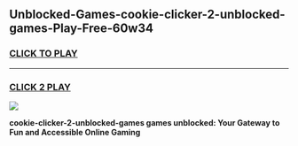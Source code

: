 
## Unblocked-Games-cookie-clicker-2-unblocked-games-Play-Free-60w34
<h3>
<a href="https://premium76.site?title=cookie-clicker-2-unblocked-games&ref=19M">CLICK TO PLAY</a></h3>
<hr>

<h3>
<a href="https://premium76.site?title=cookie-clicker-2-unblocked-games&ref=19M">CLICK 2 PLAY</a>
  
</h3>

<a href="https://premium76.site?title=cookie-clicker-2-unblocked-games&ref=19M"><img src="https://clearcache.store/games.png"></a>


**cookie-clicker-2-unblocked-games games unblocked: Your Gateway to Fun and Accessible Online Gaming**
